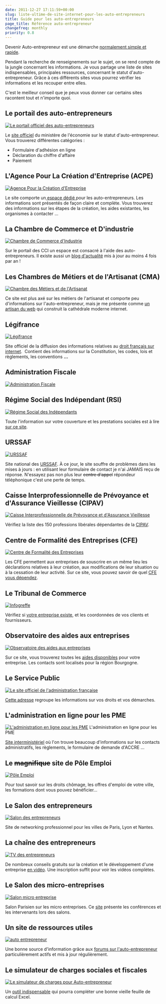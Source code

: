 ```yaml
---
date: 2011-12-27 17:11:59+00:00
slug: liste-ultime-de-site-internet-pour-les-auto-entrepreneurs
title: Guide pour les auto-entrepreneurs
page_title: Référence auto-entrepreneur
changefreq: monthly
priority: 0.8
---
```


Devenir Auto-entrepreneur est une démarche [normalement simple et rapide](http://davidleuliette.com/wordPress/2011/12/autoentrepreneur-declaration-et-numero-siret-2/).

Pendant la recherche de renseignements sur le sujet, on se rend compte de la jungle concernant les informations. Je vous partage une liste de sites indispensables, principales ressources, concernant le statut d'auto-entrepreneur. Grâce à ces différents sites vous pourrez vérifier les informations et les recouper entre elles.

C'est le meilleur conseil que je peux vous donner car certains sites racontent tout et n'importe quoi.

## Le portail des auto-entrepreneurs

[![Le portail officiel des auto-entrepreneurs](blog/legacy/2011/12/AE_officiel_logo.jpg?raw=true)](http://www.lautoentrepreneur.fr/)

Le [site officiel](http://www.lautoentrepreneur.fr/) du ministère de l'économie sur le statut d'auto-entrepreneur. Vous trouverez différentes catégories :

  * Formulaire d'adhésion en ligne
  * Déclaration du chiffre d'affaire
  * Paiement


## L'Agence Pour La Création d'Entreprise (ACPE)


[![Agence Pour la Création d'Entreprise](blog/legacy/2011/12/ACPE_logo.jpg?raw=true)](http://www.apce.com/)

Le site comporte un[ espace dédié ](http://www.apce.com/pid56/auto-entrepreneur.html)pour les auto-entrepreneurs. Les informations sont présentés de façon claire et complète. Vous trouverez des informations sur les étapes de la création, les aides existantes, les organismes à contacter ...




## La Chambre de Commerce et D'industrie

[![Chambre de Commerce d'Industrie](blog/legacy/2011/12/CCI_logo.jpg?raw=true)](http://www.cci.fr/web/auto-entrepreneur)

Sur le portail des CCI un espace est consacré à l'aide des auto-entrepreneurs. Il existe aussi un [blog d'actualité](http://blog.auto-entrepreneur.cci.fr/) mis à jour au moins 4 fois par an !




## Les Chambres de Métiers et de l'Artisanat (CMA)


[![Chambre des Métiers et de l'Artisanat](blog/legacy/2011/12/cma_logo1.jpg?raw=true)](http://www.artisanat.fr/)

Ce site est plus axé sur les métiers de l'artisanat et comporte peu d'informations sur l'auto-entrepreneur, mais je me présente comme [un artisan du web](http://davidleuliette.com/index.php/studio/about) qui construit la cathédrale moderne internet.




## Légifrance

[![Légifrance](blog/legacy/2011/12/legifrance_logo.jpg?raw=true)](http://legifrance.gouv.fr/)

Site officiel de la diffusion des informations relatives au [droit français sur internet](http://www.legifrance.gouv.fr/).  Contient des informations sur la Constitution, les codes, lois et règlements, les conventions **...**




## Administration Fiscale

[![Administration Fiscale](blog/legacy/2011/12/impot_logo.jpg?raw=true)](http://www.impots.gouv.fr/)


## Régime Social des Indépendant (RSI)

[![Régime Social des Indépendants](blog/legacy/2011/12/rsi_logo.jpg?raw=true)](http://www.rsi.fr/)

Toute l'information sur votre couverture et les prestations sociales est à lire [sur ce site](http://www.rsi.fr/).


## URSSAF


[![URSSAF](blog/legacy/2011/12/urssaf_logo.jpg?raw=true)](http://www.urssaf.fr/)

Site national des [URSSAF](http://www.urssaf.fr/). À ce jour, le site souffre de problèmes dans les mises à jours : en utilisant leur formulaire de contact je n'ai JAMAIS reçu de réponse. N'essayez pas non plus leur <del>centre d'appel</del> répondeur téléphonique c'est une perte de temps.




## Caisse Interprofessionnelle de Prévoyance et d'Assurance Vieillesse (CIPAV)


[![Caisse Interprofessionnelle de Prévoyance et d'Assurance Vieillesse](blog/legacy/2011/12/cipav_logo.jpg?raw=true)](http://service.cipav-retraite.fr/cipav/rubrique-99-l%E2%80%99affiliation-a-la-cipav.htm)

Vérifiez la liste des 150 professions libérales dépendantes de la [CIPAV](http://service.cipav-retraite.fr/cipav/rubrique-99-l%E2%80%99affiliation-a-la-cipav.htm).



## Centre de Formalité des Entreprises (CFE)

[![Centre de Formalité des Entreprises](blog/legacy/2011/12/cfe_logo.jpg?raw=true)](http://annuaire-cfe.insee.fr/AnnuaireCFE/jsp/Controleur.jsp)

Les CFE permettent aux entreprises de souscrire en un même lieu les déclarations relatives à leur création, aux modifications de leur situation ou à la cessation de leur activité. Sur ce site, vous pouvez savoir de quel [CFE vous dépendez](http://annuaire-cfe.insee.fr/AnnuaireCFE/jsp/Controleur.jsp).




## Le Tribunal de Commerce

[![Infogreffe](blog/legacy/2011/12/infogreffe_logo.jpg?raw=true)](http://www.infogreffe.fr)

Vérifiez si [votre entreprise existe](http://www.infogreffe.fr), et les coordonnées de vos clients et fournisseurs.




## Observatoire des aides aux entreprises


[![Observatoire des aides aux entreprises](blog/legacy/2011/12/aideEn_logo.jpg?raw=true)](http://www.aides-entreprise.fr/)

Sur ce site, vous trouverez toutes les [aides disponibles](http://www.aides-entreprise.fr/) pour votre entreprise. Les contacts sont localisés pour la région Bourgogne.




## Le Service Public


[![Le site officiel de l'administration française](blog/legacy/2011/12/servicepublic_logo.jpg?raw=true)](http://www.service-public.fr/)

[Cette adresse](http://www.service-public.fr/) regroupe les informations sur vos droits et vos démarches.




## L'administration en ligne pour les PME




[![L'administration en ligne pour les PME](blog/legacy/2011/12/pme_logo1.jpg?raw=true)](http://pme.service-public.fr/)
    L'administration en ligne pour les PME


[Site interministériel](http://pme.service-public.fr/) où l'on trouve beaucoup d'informations sur les contacts administratifs, les règlements, le formulaire de demande d'ACCRE ...




## Le <del>magnifique</del> site de Pôle Emploi


[![Pôle Emploi](blog/legacy/2011/12/poleEmploi_logo.jpg?raw=true)](blog/legacy/2011/12/poleEmploi_logo.jpg?raw=true)

Pour tout savoir sur les droits chômage, les offres d'emploi de votre ville, les formations dont vous pouvez bénéficier...




## Le Salon des entrepreneurs


[![Salon des entrepreneurs](blog/legacy/2011/12/salonEntrepreneur_logo.jpg?raw=true)](blog/legacy/2011/12/salonEntrepreneur_logo.jpg?raw=true)

Site de networking professionnel pour les villes de Paris, Lyon et Nantes.




## La chaîne des entrepreneurs


[![TV des entrepreneurs](blog/legacy/2011/12/tventrepreneur.jpg?raw=true)](http://www.tvdesentrepreneurs.com/)

De nombreux conseils gratuits sur la création et le développement d'une entreprise [en vidéo](http://www.tvdesentrepreneurs.com/). Une inscription suffit pour voir les vidéos complètes.




## Le Salon des micro-entreprises


[![Salon micro entreprise](blog/legacy/2011/12/salonentreprise_logo.jpg?raw=true)](http://www.salonmicroentreprises.com/)

Salon Parisien sur les micro entreprises. Ce [site](http://www.salonmicroentreprises.com/) présente les conférences et les intervenants lors des salons.




## Un site de ressources utiles


[![auto entrepreneur](blog/legacy/2011/12/AE_logo.jpg?raw=true)](http://www.auto-entrepreneur.fr/)

Une bonne source d'information grâce aux [forums sur l'auto-entrepreneur](http://www.auto-entrepreneur.fr/forum/) particulièrement actifs et mis à jour régulièrement.




## Le simulateur de charges sociales et fiscales

[![Le simulateur de charges pour Auto-entrepreneur](blog/legacy/2011/12/comptable_logo.jpg?raw=true)](http://www.experts-comptables.fr/csoec/Focus-bases-documentaires/Auto-Entrepreneur/Simulateur-Auto-Entrepreneur-version-entreprise)

Un [outil indispensable](http://www.experts-comptables.fr/csoec/Focus-bases-documentaires/Auto-Entrepreneur/Simulateur-Auto-Entrepreneur-version-entreprise) qui pourra compléter une bonne vieille feuille de calcul Excel.
